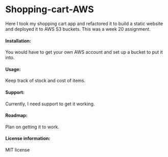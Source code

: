 # Shopping-cart-AWS
Here I took my shopping cart app and refactored it to build a static website and deployed it to AWS S3 buckets. This was a week 20 assignment.
 
#### Installation:
 
You would have to get your own AWS account and set up a bucket to put it into.
 
#### Usage:
 
Keep track of stock and cost of items.
 
#### Support: 
 
Currently, I need support to get it working.
 
#### Roadmap: 
Plan on getting it to work.
 
#### License information:
 
MIT license
